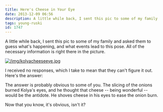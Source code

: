 ```yaml
---
title: Here's Cheese in Your Eye
date: 2013-12-09 06:56
description: A little while back, I sent this pic to some of my family and asked them to guess what's happening, and what events lead to this pose.  All of the necessary information is right there in the picture.  
tags: young-ruski
id: 1747
---
```

A little while back, I sent this pic to some of my family and asked them to guess what's happening, and what events lead to this pose.  All of the necessary information is right there in the picture.  

<a class="lightview centered" href="/img/kolyacheeseeye.jpg" data-lightview-caption="" data-lightview-group="group1"><img src="/img/kolyacheeseeye.jpg" alt="/img/kolyacheeseeye.jpg"><br><span class="caption"></span></a>

I received no responses, which I take to mean that they can't figure it out.  Here's the answer: 

The answer is probably obvious to some of you.  The slicing of the onions burned Kolya's eyes, and he thought that cheese -- being wonderful -- would be the antidote.  He shoves cheese in his eyes to ease the onion burn.

Now that you know, it's obvious, isn't it?